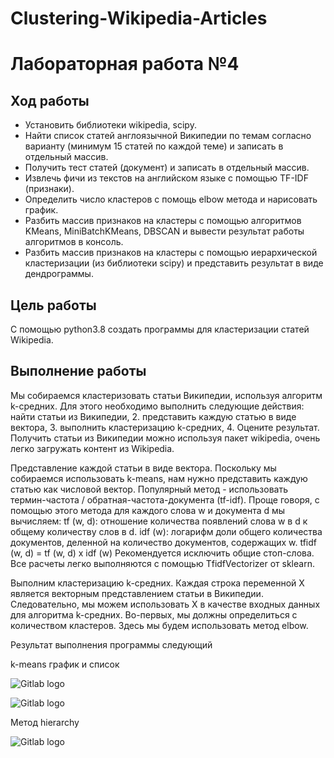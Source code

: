 # Clustering-Wikipedia-Articles
# Лабораторная работа №4

Ход работы
-----------
*	Установить библиотеки wikipedia, scipy.
*	Найти список статей англоязычной Википедии по темам согласно варианту (минимум 15 статей по каждой теме) и записать в отдельный массив.
*	Получить тест статей (документ) и записать в отдельный массив.
*	Извлечь фичи из текстов на английском языке с помощью TF-IDF (признаки).
*	Определить число кластеров с помощь elbow метода и нарисовать график.
*   Разбить массив признаков на кластеры с помощью алгоритмов KMeans, MiniBatchKMeans, DBSCAN и вывести результат работы алгоритмов в консоль.
*   Разбить массив признаков на кластеры с помощью иерархической кластеризации (из библиотеки scipy) и представить результат в виде дендрограммы.


Цель работы
------------
С помощью python3.8 создать программы для кластеризации статей Wikipedia.

Выполнение работы
-----------------

Мы собираемся кластеризовать статьи Википедии, используя алгоритм k-средних. Для этого необходимо выполнить следующие действия:
найти статьи из Википедии,
2. представить каждую статью в виде вектора,
3. выполнить кластеризацию k-средних,
4. Оцените результат.
Получить статьи из Википедии можно используя пакет wikipedia, очень легко загружать контент из Wikipedia.

Представление каждой статьи в виде вектора.
Поскольку мы собираемся использовать k-means, нам нужно представить каждую статью как числовой вектор. Популярный метод - использовать термин-частота / обратная-частота-документа (tf-idf). Проще говоря, с помощью этого метода для каждого слова w и документа d мы вычисляем:
tf (w, d): отношение количества появлений слова w в d к общему количеству слов в d.
idf (w): логарифм доли общего количества документов, деленной на количество документов, содержащих w.
tfidf (w, d) = tf (w, d) x idf (w)
Рекомендуется исключить общие стоп-слова. Все расчеты легко выполняются с помощью TfidfVectorizer от sklearn.

Выполним кластеризацию k-средних.
Каждая строка переменной X является векторным представлением статьи в Википедии. Следовательно, мы можем использовать X в качестве входных данных для алгоритма k-средних.
Во-первых, мы должны определиться с количеством кластеров. Здесь мы будем использовать метод elbow.

Результат выполнения программы следующий

k-means график и список

![Gitlab logo](https://bmstu.codes/MorozoFF/lr-4-opc/-/raw/master/g-H4jagE6Ds.jpg)

![Gitlab logo](https://bmstu.codes/MorozoFF/lr-4-opc/-/raw/master/_-fzoGz5yo8.jpg)

Метод hierarchy

![Gitlab logo](https://bmstu.codes/MorozoFF/lr-4-opc/-/raw/master/nQcsivJLEDM.jpg)

